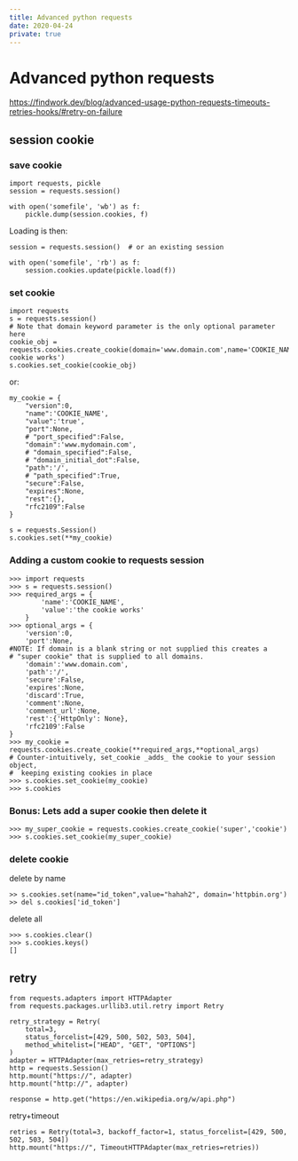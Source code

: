 ```yaml
---
title: Advanced python requests
date: 2020-04-24
private: true
---
```

# Advanced python requests
https://findwork.dev/blog/advanced-usage-python-requests-timeouts-retries-hooks/#retry-on-failure

## session cookie
### save cookie

    import requests, pickle
    session = requests.session()

    with open('somefile', 'wb') as f:
        pickle.dump(session.cookies, f)

Loading is then:

    session = requests.session()  # or an existing session

    with open('somefile', 'rb') as f:
        session.cookies.update(pickle.load(f))

### set cookie

    import requests
    s = requests.session()
    # Note that domain keyword parameter is the only optional parameter here
    cookie_obj = requests.cookies.create_cookie(domain='www.domain.com',name='COOKIE_NAME',value='the cookie works')
    s.cookies.set_cookie(cookie_obj)

or:

    my_cookie = {
        "version":0,
        "name":'COOKIE_NAME',
        "value":'true',
        "port":None,
        # "port_specified":False,
        "domain":'www.mydomain.com',
        # "domain_specified":False,
        # "domain_initial_dot":False,
        "path":'/',
        # "path_specified":True,
        "secure":False,
        "expires":None,
        "rest":{},
        "rfc2109":False
    }

    s = requests.Session()
    s.cookies.set(**my_cookie)

### Adding a custom cookie to requests session

    >>> import requests
    >>> s = requests.session()
    >>> required_args = {
            'name':'COOKIE_NAME',
            'value':'the cookie works'
        }
    >>> optional_args = {
        'version':0,
        'port':None,
    #NOTE: If domain is a blank string or not supplied this creates a
    # "super cookie" that is supplied to all domains.
        'domain':'www.domain.com',
        'path':'/',
        'secure':False,
        'expires':None,
        'discard':True,
        'comment':None,
        'comment_url':None,
        'rest':{'HttpOnly': None},
        'rfc2109':False
    }
    >>> my_cookie = requests.cookies.create_cookie(**required_args,**optional_args)
    # Counter-intuitively, set_cookie _adds_ the cookie to your session object,
    #  keeping existing cookies in place
    >>> s.cookies.set_cookie(my_cookie)
    >>> s.cookies

### Bonus: Lets add a super cookie then delete it

    >>> my_super_cookie = requests.cookies.create_cookie('super','cookie')
    >>> s.cookies.set_cookie(my_super_cookie)

### delete cookie
delete by name

    >> s.cookies.set(name="id_token",value="hahah2", domain='httpbin.org')
    >> del s.cookies['id_token']

delete all

    >>> s.cookies.clear()
    >>> s.cookies.keys()
    []


## retry

    from requests.adapters import HTTPAdapter
    from requests.packages.urllib3.util.retry import Retry

    retry_strategy = Retry(
        total=3,
        status_forcelist=[429, 500, 502, 503, 504],
        method_whitelist=["HEAD", "GET", "OPTIONS"]
    )
    adapter = HTTPAdapter(max_retries=retry_strategy)
    http = requests.Session()
    http.mount("https://", adapter)
    http.mount("http://", adapter)

    response = http.get("https://en.wikipedia.org/w/api.php")

retry+timeout

    retries = Retry(total=3, backoff_factor=1, status_forcelist=[429, 500, 502, 503, 504])
    http.mount("https://", TimeoutHTTPAdapter(max_retries=retries))